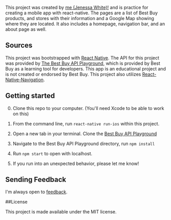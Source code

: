 This project was created by [me (Jenessa White)!](https://github.com/jenessawhite/) and is practice for creating a mobile app with react-native. The pages are a list of Best Buy products, and stores with their information and a Google Map showing where they are located. It also includes a homepage, navigation bar, and an about page as well.

## Sources

This project was bootstrapped with [React Native](https://facebook.github.io/react-native/docs). The API for this project was provided by [The Best Buy API Playground](https://github.com/bestbuy/api-playground), which is provided by Best Buy as a learning tool for developers. This app is an educational project and is not created or endorsed by Best Buy. This project also utilizes [React-Native-Navigation](https://github.com/wix/react-native-navigation/).

## Getting started

0. Clone this repo to your computer. (You'll need Xcode to be able to work on this)

1. From the command line, run `react-native run-ios` within this project.

2. Open a new tab in your terminal. Clone the [Best Buy API Playground](https://github.com/bestbuy/api-playground)

3. Navigate to the Best Buy API Playground directory, run `npm install`

4. Run `npm start` to open with localhost.

5. If you run into an unexpected behavior, please let me know!

## Sending Feedback

I'm always open to [feedback](https://github.com/jenessawhite/BestBuyNative/issues).

##License

This project is made available under the MIT license.
